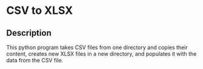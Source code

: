 # CSV to XLSX

## Description
This python program takes CSV files from one directory and copies their content, creates new XLSX files in a new directory, and populates it with the data from the CSV file. 
